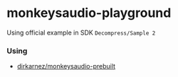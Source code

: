 monkeysaudio-playground
=======================
Using official example in SDK `Decompress/Sample 2`

### Using
- [dirkarnez/monkeysaudio-prebuilt](https://github.com/dirkarnez/monkeysaudio-prebuilt)
